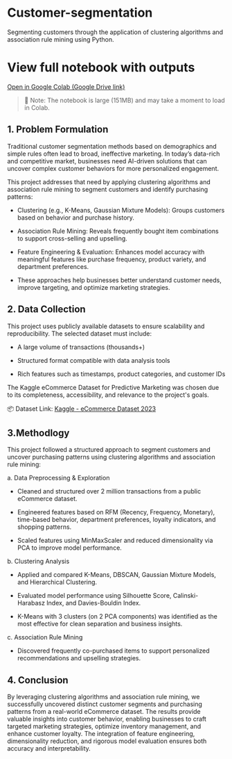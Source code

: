 # Customer-segmentation
Segmenting customers through the application of clustering algorithms and association rule mining using Python.

# View full notebook with outputs

[Open in Google Colab (Google Drive link)](https://colab.research.google.com/drive/1bCQI8kz6Gh9TQCH2Y48B-xoKrwY40pKK?usp=sharing)

> 📌 Note: The notebook is large (151MB) and may take a moment to load in Colab.

## 1. Problem Formulation
Traditional customer segmentation methods based on demographics and simple rules often lead to broad, ineffective marketing. In today’s data-rich and competitive market, businesses need AI-driven solutions that can uncover complex customer behaviors for more personalized engagement.

This project addresses that need by applying clustering algorithms and association rule mining to segment customers and identify purchasing patterns:

- Clustering (e.g., K-Means, Gaussian Mixture Models): Groups customers based on behavior and purchase history.

- Association Rule Mining: Reveals frequently bought item combinations to support cross-selling and upselling.

- Feature Engineering & Evaluation: Enhances model accuracy with meaningful features like purchase frequency, product variety, and department preferences.

- These approaches help businesses better understand customer needs, improve targeting, and optimize marketing strategies.

## 2. Data Collection
This project uses publicly available datasets to ensure scalability and reproducibility. The selected dataset must include:

- A large volume of transactions (thousands+)

- Structured format compatible with data analysis tools

- Rich features such as timestamps, product categories, and customer IDs

The Kaggle eCommerce Dataset for Predictive Marketing was chosen due to its completeness, accessibility, and relevance to the project's goals.

📦 Dataset Link: [Kaggle - eCommerce Dataset 2023](https://www.kaggle.com/datasets/hunter0007/ecommerce-dataset-for-predictive-marketing-2023)

## 3.Methodlogy
This project followed a structured approach to segment customers and uncover purchasing patterns using clustering algorithms and association rule mining:

  a. Data Preprocessing & Exploration

  - Cleaned and structured over 2 million transactions from a public eCommerce dataset.

  - Engineered features based on RFM (Recency, Frequency, Monetary), time-based behavior, department preferences, loyalty indicators, and shopping patterns.

  - Scaled features using MinMaxScaler and reduced dimensionality via PCA to improve model performance.

  b. Clustering Analysis

  - Applied and compared K-Means, DBSCAN, Gaussian Mixture Models, and Hierarchical Clustering.

  - Evaluated model performance using Silhouette Score, Calinski-Harabasz Index, and Davies-Bouldin Index.

  - K-Means with 3 clusters (on 2 PCA components) was identified as the most effective for clean separation and business insights.

  c. Association Rule Mining

  - Discovered frequently co-purchased items to support personalized recommendations and upselling strategies.

## 4. Conclusion
By leveraging clustering algorithms and association rule mining, we successfully uncovered distinct customer segments and purchasing patterns from a real-world eCommerce dataset.
The results provide valuable insights into customer behavior, enabling businesses to craft targeted marketing strategies, optimize inventory management, and enhance customer loyalty. The integration of feature engineering, dimensionality reduction, and rigorous model evaluation ensures both accuracy and interpretability.

